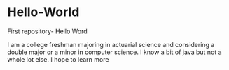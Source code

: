 # Hello-World
First repository- Hello Word

I am a college freshman majoring in actuarial science and considering a double major or a minor in computer science. I know a bit of java but not a whole lot else. I hope to learn more
